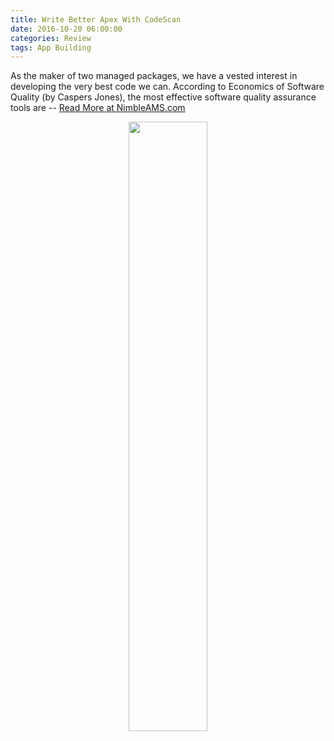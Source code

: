 ```yaml
---
title: Write Better Apex With CodeScan
date: 2016-10-20 06:00:00
categories: Review
tags: App Building
---
```

As the maker of two managed packages, we have a vested interest in developing the very best code we can. According to Economics of Software Quality (by Caspers Jones), the most effective software quality assurance tools are -- [Read More at NimbleAMS.com](http://www.nimbleams.com/blog/2016/10/20/write-better-apex-with-codescan/)
<div align="center"><img src="http://www.nimbleams.com/media/221236/2016-oct-mibex.png" width="50%" height="50%"/></div>
